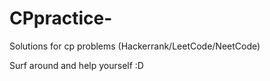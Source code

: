 # CPpractice-
Solutions for cp problems (Hackerrank/LeetCode/NeetCode) 

Surf around and help yourself :D 
